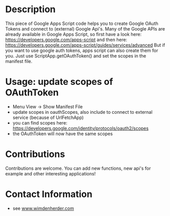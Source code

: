
# Description
This piece of Google Apps Script code helps you to create Google OAuth Tokens and connect to (external) Google Api's. Many of the Google APIs are already available in Google Apps Script, so first have a look here: https://developers.google.com/apps-script and then here: https://developers.google.com/apps-script/guides/services/advanced 
But if you want to use google auth tokens, apps script can also create them for you. Just use ScriptApp.getOAuthToken() and set the scopes in the manifest file. 

# Usage: update scopes of OAuthToken
- Menu View -> Show Manifest File
- update scopes in oauthScopes, also include to connect to external service (because of UrlFetchApp)
- you can find scopes here: https://developers.google.com/identity/protocols/oauth2/scopes
- the OAuthToken will now have the same scopes

# Contributions
Contributions are welcome. You can add new functions, new api's for example and other interesting applications!

# Contact Information
- see www.wimdenherder.com